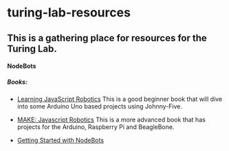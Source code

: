 # turing-lab-resources

## This is a gathering place for resources for the Turing Lab.

#### NodeBots
##### Books:
+ [Learning JavaScript Robotics](https://www.amazon.com/Learning-JavaScript-Robotics-Kassandra-Perch/dp/1785883348/ref=sr_1_1?ie=UTF8&qid=1480791035&sr=8-1&keywords=learning+javascript+robotics)  This is a good beginner book that will dive into some Arduino Uno based projects using Johnny-Five.

+ [MAKE: Javascript Robotics](https://www.amazon.com/JavaScript-Robotics-Johnny-Five-Raspberry-BeagleBone/dp/1457186950/ref=pd_bxgy_14_img_2?_encoding=UTF8&pd_rd_i=1457186950&pd_rd_r=Y6FSYK2DX954X6Y4JHR6&pd_rd_w=RccP2&pd_rd_wg=MLaXk&psc=1&refRID=Y6FSYK2DX954X6Y4JHR6)
This is a more advanced book that has projects for the Arduino, Raspberry Pi and BeagleBone.

+ [Getting Started with NodeBots](./nodebots/getting-started.markdown)
